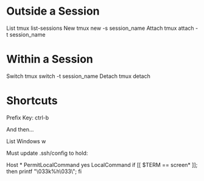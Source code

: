 Outside a Session
=================
List       tmux list-sessions
New        tmux new -s session_name
Attach     tmux attach -t session_name

Within a Session
================
Switch     tmux switch -t session_name
Detach     tmux detach

Shortcuts
=========

Prefix Key:      ctrl-b

And then...

List Windows     w

Must update .ssh/config to hold:

Host *
PermitLocalCommand yes
LocalCommand if [[ $TERM == screen* ]]; then printf "\033k%h\033\\"; fi
